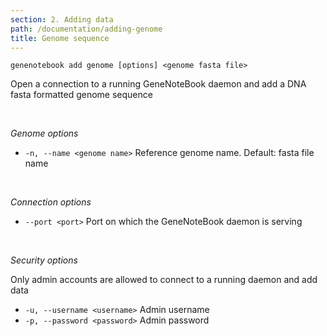 ```yaml
---
section: 2. Adding data
path: /documentation/adding-genome
title: Genome sequence
---
```

```
genenotebook add genome [options] <genome fasta file>
```

Open a connection to a running GeneNoteBook daemon and add a DNA fasta formatted genome sequence

<br/>

_Genome options_
- `-n, --name <genome name>` Reference genome name. Default: fasta file name

<br/>

_Connection options_
- `--port <port>` Port on which the GeneNoteBook daemon is serving

<br/>

_Security options_

Only admin accounts are allowed to connect to a running daemon and add data

- `-u, --username <username>` Admin username
- `-p, --password <password>` Admin password